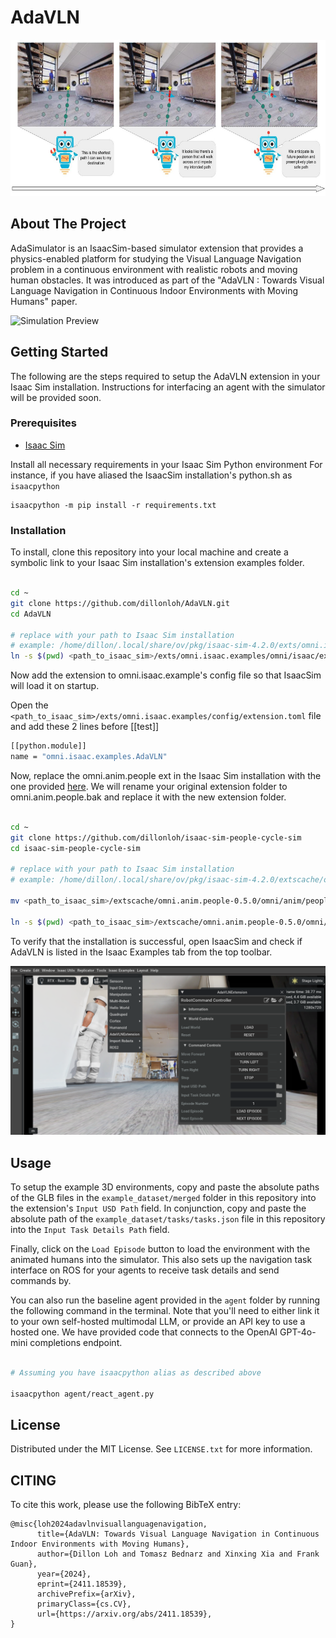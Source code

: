 # AdaVLN

<img src="media/teaser.jpg" alt="Teaser Image" height="250" width="600">


<!-- ABOUT THE PROJECT -->
## About The Project


AdaSimulator is an IsaacSim-based simulator extension that provides a physics-enabled platform for studying the Visual Language Navigation problem in a continuous environment with realistic robots and moving human obstacles. It was introduced as part of the "AdaVLN : Towards Visual Language Navigation in Continuous Indoor Environments with Moving Humans" paper.

![Simulation Preview](media/example_sim.gif)

<!-- GETTING STARTED -->
## Getting Started

The following are the steps required to setup the AdaVLN extension in your Isaac Sim installation.
Instructions for interfacing an agent with the simulator will be provided soon.

### Prerequisites

- [Isaac Sim](https://developer.nvidia.com/isaac-sim)

Install all necessary requirements in your Isaac Sim Python environment
For instance, if you have aliased the IsaacSim installation's python.sh as `isaacpython`

```
isaacpython -m pip install -r requirements.txt
```

### Installation
To install, clone this repository into your local machine and create a symbolic link to your Isaac Sim installation's extension examples folder.

```bash

cd ~
git clone https://github.com/dillonloh/AdaVLN.git
cd AdaVLN

# replace with your path to Isaac Sim installation
# example: /home/dillon/.local/share/ov/pkg/isaac-sim-4.2.0/exts/omni.isaac.examples/omni/isaac/examples
ln -s $(pwd) <path_to_isaac_sim>/exts/omni.isaac.examples/omni/isaac/examples

```

Now add the extension to omni.isaac.example's config file so that IsaacSim will load it on startup.

Open the `<path_to_isaac_sim>/exts/omni.isaac.examples/config/extension.toml` file and add these 2 lines before [[test]]
```bash
[[python.module]]
name = "omni.isaac.examples.AdaVLN"

```

Now, replace the omni.anim.people ext in the Isaac Sim installation with the one provided [here](https://github.com/dillonloh/isaac-sim-people-cycle-sim). We will rename your original extension folder to omni.anim.people.bak and replace it with the new extension folder.


```bash  

cd ~
git clone https://github.com/dillonloh/isaac-sim-people-cycle-sim
cd isaac-sim-people-cycle-sim

# replace with your path to Isaac Sim installation
# example: /home/dillon/.local/share/ov/pkg/isaac-sim-4.2.0/extscache/omni.anim.people-0.5.0/omni/anim/people

mv <path_to_isaac_sim>/extscache/omni.anim.people-0.5.0/omni/anim/people <path_to_isaac_sim>/extscache/omni.anim.people-0.5.0/omni/anim/people.bak

ln -s $(pwd) <path_to_isaac_sim>/extscache/omni.anim.people-0.5.0/omni/anim/people

```

To verify that the installation is successful, open IsaacSim and check if AdaVLN is listed in the Isaac Examples tab from the top toolbar.

![adavln](media/adavln.png)

<!-- USAGE EXAMPLES -->
## Usage

To setup the example 3D environments, copy and paste the absolute paths of the GLB files in the `example_dataset/merged` folder in this repository into the extension's `Input USD Path` field. In conjunction, copy and paste the absolute path of the `example_dataset/tasks/tasks.json` file in this repository into the `Input Task Details Path` field.

Finally, click on the `Load Episode` button to load the environment with the animated humans into the simulator. This also sets up the navigation task interface on ROS for your agents to receive task details and send commands by.

You can also run the baseline agent provided in the `agent` folder by running the following command in the terminal. Note that you'll need to either link it to your own self-hosted multimodal LLM, or provide an API key to use a hosted one. We have provided code that connects to the OpenAI GPT-4o-mini completions endpoint.


```bash

# Assuming you have isaacpython alias as described above

isaacpython agent/react_agent.py

```

<!-- LICENSE -->
## License

Distributed under the MIT License. See `LICENSE.txt` for more information.

<!-- CITING -->
## CITING
To cite this work, please use the following BibTeX entry:

```
@misc{loh2024adavlnvisuallanguagenavigation,
      title={AdaVLN: Towards Visual Language Navigation in Continuous Indoor Environments with Moving Humans}, 
      author={Dillon Loh and Tomasz Bednarz and Xinxing Xia and Frank Guan},
      year={2024},
      eprint={2411.18539},
      archivePrefix={arXiv},
      primaryClass={cs.CV},
      url={https://arxiv.org/abs/2411.18539}, 
}
```
